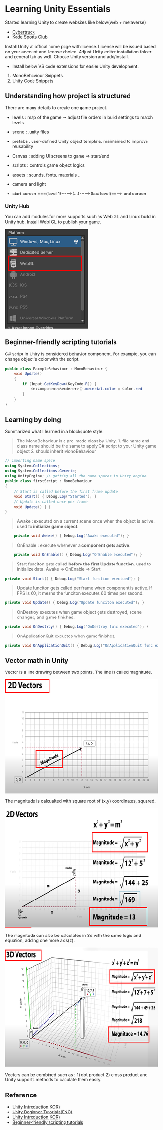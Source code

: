 # Learning Unity Essentials
Started learning Unity to create websites like below(web + metaverse)

- [Cybertruck](https://bruno-simon.com/#cybertruck)
- [Kode Sports Club](https://www.kodeclubs.com/)

Install Unity at offical home page with license. License will be issued based on your account and license choice. Adjust Unity editor installation folder and general tab as well. Choose Unity version and add/install. 

- Install below VS code extensions for easier Unity development.
1. MonoBehaviour Snippets
2. Unity Code Snippets

## Understanding how project is structured
There are many details to create one game project.

- levels : map of the game => adjust file orders in build settings to match levels
- scene : .unity files
- prefabs : user-defined Unity object template. maintained to improve reusability
- Canvas : adding UI screens to game => start/end
- scripts : controls game object logics
- assets : sounds, fonts, materials .. 
- camera and light

- start screen ===(level 1)====>(...)====>(last level)====> end screen

### Unity Hub
You can add modules for more supports such as Web GL and Linux build in Unity hub. Install Webl GL to publish your game. 

<img src="reference/webgl-module.png" width=273 height=329 alt="unity build setting" />

## Beginner-friendly scripting tutorials
C# script in Unity is considered behavior component. For example, you can change object's color with the script. 

```c# 
public class EaxmpleBehaviour : MonoBehaviour {
    void Update()
    {
        if (Input.GetKeyDown(KeyCode.R)) {
            GetComponent<Renderer>().meterial.color = Color.red
        }
    }
}
```


## Learning by doing
Summarized what I learned in a blockquote style. 

> The MonoBehaviour is a pre-made class by Unity. 1. file name and class name should be the same to apply C# script to your Unity game object 2. should inherit MonoBehaviour

```c#
// importing name space
using System.Collections;
using System.Collections.Generic;
using UnityEngine; // getting all the name spaces in Unity engine.
public class firstScript : MonoBehaviour
{
    // Start is called before the first frame update
    void Start() { Debug.Log("Started"); }
    // Update is called once per frame
    void Update() { }
}
```

> Awake : executed on a current scene once when the object is active. used to **initialize game object**.

```c# 
    private void Awake() { Debug.Log("Awake executed"); }
```

> OnEnable : execute whenever a **component gets active**.

```c# 
    private void OnEnable() { Debug.Log("OnEnable executed"); }
```

> Start funciton gets called **before the first Update function**. used to initialize data. Awake => OnEnable => Start

```c#
private void Start() { Debug.Log("Start function exectued"); }
```

> Update funciton gets called per frame when component is active. If FPS is 60, it means the funciton executes 60 times per second.

```c#
private void Update() { Debug.Log("Update funciton executed"); }
```

> OnDestroy executes when game object gets destroyed, scene changes, and game finishes.

```c#
private void OnDestroy() { Debug.Log("OnDestroy func executed"); }
```

> OnApplicationQuit exeuctes when game finishes. 

```c#    
private void OnApplicationQuit() { Debug.Log("OnApplicationQuit func executed"); }
```

## Vector math in Unity
Vector is a line drawing between two points. The line is called magnitude. 

<img src="reference/2d-vectors.png" width=632 height=376 alt="2d vector in Unity" />

The magnitude is calcualted with square root of (x,y) coordinates, squared.

<img src="reference/2d-magnitude.png" width=679 height=394 alt="2d vector magnitude" />

The magnitude can also be calculated in 3d with the same logic and equation, adding one more axis(z).

<img src="reference/3d-magnitude.png" width=728 height=393 alt="3d vector magnitude" />

Vectors can be combined such as : 1) dot product 2) cross product and Unity supports methods to caculate them easily.

## Reference
- [Unity Introduction(KOR)](https://youtube.com/playlist?list=PLC2Tit6NyVida7Jh6gSlw1BicuEUCFV6V)
- [Unity Beginner Tutorials(ENG)](https://youtube.com/playlist?list=PLPV2KyIb3jR5QFsefuO2RlAgWEz6EvVi6)
- [Unity Introduction(KOR)](https://youtube.com/playlist?list=PLC2Tit6NyVida7Jh6gSlw1BicuEUCFV6V)
- [Beginner-friendly scripting tutorials](https://www.youtube.com/watch?v=Z0Z7xc18CcA&list=PLX2vGYjWbI0S9-X2Q021GUtolTqbUBB9B&index=1&t=14s)